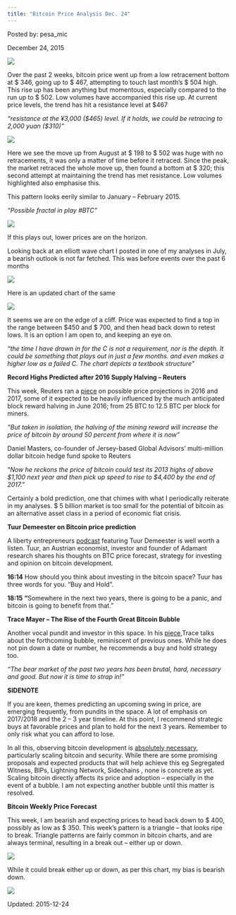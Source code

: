 ```yaml
---
title: "Bitcoin Price Analysis Dec. 24"
---
```


Posted by: pesa_mic 

<span>December 24, 2015</span>


<img src="https://G-I-R.github.io/deepdotweb/imgs/2015/12/13.jpg">

<p>Over the past 2 weeks, bitcoin price went up from a low retracement bottom at $ 346, going up to $ 467, attempting to touch last month’s $ 504 high. This rise up has been anything but momentous, especially compared to the run up to $ 502. Low volumes have accompanied this rise up. At current price levels, the trend has hit a resistance level at $467</p>
<p><em>“resistance at the ¥3,000 ($465) level. If it holds, we could be retracing to 2,000 yuan ($310)”</em></p>

<img src="https://G-I-R.github.io/deepdotweb/imgs/2015/12/23.jpg">

<p>Here we see the move up from August at $ 198 to $ 502 was huge with no retracements, it was only a matter of time before it retraced. Since the peak, the market retraced the whole move up, then found a bottom at $ 320; this second attempt at maintaining the trend has met resistance. Low volumes highlighted also emphasise this.</p>
<p>This pattern looks eerily similar to January &#8211; February 2015.</p>
<p><em>“Possible fractal in play #BTC”</em></p>

<img src="https://G-I-R.github.io/deepdotweb/imgs/2015/12/33.jpg">

<p>If this plays out, lower prices are on the horizon.</p>
<p>Looking back at an elliott wave chart I posted in one of my analyses in July, a bearish outlook is not far fetched. This was before events over the past 6 months</p>

<img src="https://G-I-R.github.io/deepdotweb/imgs/2015/12/41.png">

<p>Here is an updated chart of the same</p>

<img src="https://G-I-R.github.io/deepdotweb/imgs/2015/12/51.png">

<p>It seems we are on the edge of a cliff. Price was expected to find a top in the range between $450 and $ 700, and then head back down to retest lows. It is an option I am open to, and keeping an eye on.</p>
<p><em>“the time I have drawn in for the C is not a requirement, nor is the depth. It could be something that plays out in just a few months. and even makes a higher low as a failed C. The chart depicts a textbook structure”</em></p>
<p><strong>Record Highs Predicted after 2016 Supply Halving &#8211; Reuters</strong></p>
<p>This week, Reuters ran a <a href="http://www.reuters.com/article/us-global-markets-bitcoin-analysis-idUSKBN0U60GM20151223">piece</a> on possible price projections in 2016 and 2017, some of it expected to be heavily influenced by the much anticipated block reward halving in June 2016; from 25 BTC to 12.5 BTC per block for miners.</p>
<p><em>“But taken in isolation, the halving of the mining reward will increase the price of bitcoin by around 50 percent from where it is now”</em></p>
<p>Daniel Masters, co-founder of Jersey-based Global Advisors&#8217; multi-million dollar bitcoin hedge fund spoke to Reuters</p>
<p>“<em>Now he reckons the price of bitcoin could test its 2013 highs of above $1,100 next year and then pick up speed to rise to $4,400 by the end of 2017.”</em></p>
<p>Certainly a bold prediction, one that chimes with what I periodically reiterate in my analyses. $ 5 billion market is too small for the potential of bitcoin as an alternative asset class in a period of economic fiat crisis.</p>
<p><strong>Tuur Demeester on Bitcoin price prediction</strong></p>
<p>A liberty entrepreneurs <a href="http://libertyentrepreneurs.com/2015/12/episode-9-tuur-demeester/">podcast</a> featuring Tuur Demeester is well worth a listen. Tuur, an Austrian economist, investor and founder of Adamant research shares his thoughts on BTC price forecast, strategy for investing and opinion on bitcoin development.</p>
<p><strong>16:14</strong> How should you think about investing in the bitcoin space? Tuur has three words for you. “Buy and Hold”.</p>
<p><strong>18:15</strong> <strong>“</strong>Somewhere in the next two years, there is going to be a panic, and bitcoin is going to benefit from that.”</p>
<p><strong>Trace Mayer &#8211; The Rise of the Fourth Great Bitcoin Bubble</strong></p>
<p>Another vocal pundit and investor in this space. In his <a href="http://www.runtogold.com/2015/12/the-rise-of-the-fourth-great-bitcoin-bubble/">piece</a>,Trace talks about the forthcoming bubble, reminiscent of previous ones. While he does not pin down a date or number, he recommends a buy and hold strategy too.</p>
<p><em>“The bear market of the past two years has been brutal, hard, necessary and good. But now it is time to strap in!”</em></p>
<p><strong>SIDENOTE</strong></p>
<p>If you are keen, themes predicting an upcoming swing in price, are emerging frequently, from pundits in the space. A lot of emphasis on 2017/2018 and the 2 &#8211; 3 year timeline. At this point, I recommend strategic buys at favorable prices and plan to hold for the next 3 years. Remember to only risk what you can afford to lose.</p>
<p>In all this, observing bitcoin development is <u>absolutely necessary</u>, particularly scaling bitcoin and security. While there are some promising proposals and expected products that will help achieve this eg Segregated Witness, BIPs, Lightning Network, Sidechains , none is concrete as yet. Scaling bitcoin directly affects its price and adoption &#8211; especially in the event of a bubble. I am not expecting another bubble until this matter is resolved.</p>
<p><strong>Bitcoin Weekly Price Forecast</strong></p>
<p>This week, I am bearish and expecting prices to head back down to $ 400, possibly as low as $ 350. This week’s pattern is a triangle &#8211; that looks ripe to break. Triangle patterns are fairly common in bitcoin charts, and are always terminal, resulting in a break out &#8211; either up or down.</p>

<img src="https://G-I-R.github.io/deepdotweb/imgs/2015/12/6.jpg">

<p>While it could break either up or down, as per this chart, my bias is bearish down.</p>

<img src="https://G-I-R.github.io/deepdotweb/imgs/2015/12/71.jpg">


Updated: 2015-12-24


